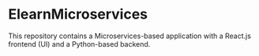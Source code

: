 # ElearnMicroservices
This repository contains a Microservices-based application with a React.js frontend (UI) and a Python-based backend.
